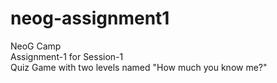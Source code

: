# neog-assignment1
NeoG Camp  
Assignment-1 for Session-1  
Quiz Game with two levels named "How much you know me?"
